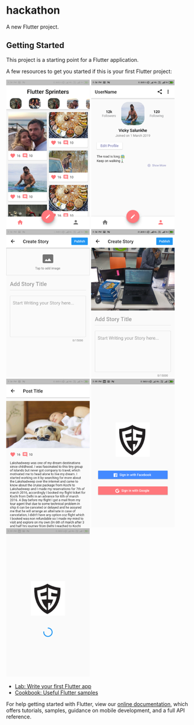  # hackathon

A new Flutter project.

## Getting Started

This project is a starting point for a Flutter application.

A few resources to get you started if this is your first Flutter project:

<img src="https://github.com/VickySalunkhe/FlutterHackathon/blob/master/2.png" height=400>        <img src="https://github.com/VickySalunkhe/FlutterHackathon/blob/master/1.png" height=400>      
<img src="https://github.com/VickySalunkhe/FlutterHackathon/blob/master/3.png" height=400>      <img src="https://github.com/VickySalunkhe/FlutterHackathon/blob/master/4.png" height=400>        <img src="https://github.com/VickySalunkhe/FlutterHackathon/blob/master/5.png" height=400>       <img src="https://github.com/VickySalunkhe/FlutterHackathon/blob/master/6.png" height=400>       <img src="https://github.com/VickySalunkhe/FlutterHackathon/blob/master/7.png" height=400>
- [Lab: Write your first Flutter app](https://flutter.dev/docs/get-started/codelab)
- [Cookbook: Useful Flutter samples](https://flutter.dev/docs/cookbook)

For help getting started with Flutter, view our
[online documentation](https://flutter.dev/docs), which offers tutorials,
samples, guidance on mobile development, and a full API reference.
